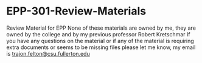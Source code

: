 # EPP-301-Review-Materials
Review Material for EPP 
None of these materials are owned by me, they are owned by the college and by my previous professor Robert Kretschmar
If you have any questions on the material or if any of the material is requiring extra documents or seems to be missing files please let me know, my email is trajon.felton@csu.fullerton.edu
